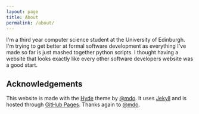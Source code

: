 ```yaml
---
layout: page
title: About
permalink: /about/
---
```


I'm a third year computer science student at the University of Edinburgh. I'm trying to get better at formal software development as everything I've made so far is just mashed together python scripts. I thought having a website that looks exactly like every other software developers website was a good start.

## Acknowledgements

This website is made with the <a href = 'http://hyde.getpoole.com/'>Hyde</a> theme by [@mdo](https://twitter.com/mdo). It uses <a href = 'https://jekyllrb.com/'>Jekyll</a> and is hosted through <a href = 'https://pages.github.com/'>GitHub Pages</a>. Thanks again to [@mdo](https://twitter.com/mdo).
